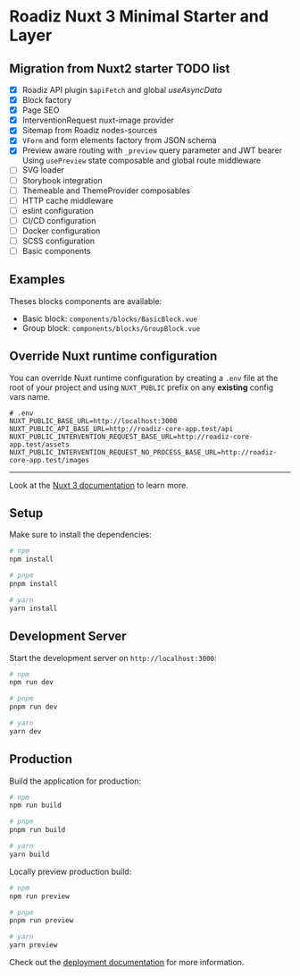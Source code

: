 # Roadiz Nuxt 3 Minimal Starter and Layer

## Migration from Nuxt2 starter TODO list

- [x] Roadiz API plugin `$apiFetch` and global *useAsyncData*
- [x] Block factory
- [x] Page SEO
- [x] InterventionRequest nuxt-image provider
- [x] Sitemap from Roadiz nodes-sources
- [x] `VForm` and form elements factory from JSON schema
- [x] Preview aware routing with `_preview` query parameter and JWT bearer
    Using `usePreview` state composable and global route middleware
- [ ] SVG loader
- [ ] Storybook integration
- [ ] Themeable and ThemeProvider composables
- [ ] HTTP cache middleware
- [ ] eslint configuration
- [ ] CI/CD configuration
- [ ] Docker configuration
- [ ] SCSS configuration
- [ ] Basic components

## Examples

Theses blocks components are available:

- Basic block: `components/blocks/BasicBlock.vue`
- Group block: `components/blocks/GroupBlock.vue`

## Override Nuxt runtime configuration

You can override Nuxt runtime configuration by creating a `.env` file at the root of your project and
using `NUXT_PUBLIC` prefix on any **existing** config vars name.

```dotenv
# .env
NUXT_PUBLIC_BASE_URL=http://localhost:3000
NUXT_PUBLIC_API_BASE_URL=http://roadiz-core-app.test/api
NUXT_PUBLIC_INTERVENTION_REQUEST_BASE_URL=http://roadiz-core-app.test/assets
NUXT_PUBLIC_INTERVENTION_REQUEST_NO_PROCESS_BASE_URL=http://roadiz-core-app.test/images
``` 

---

Look at the [Nuxt 3 documentation](https://nuxt.com/docs/getting-started/introduction) to learn more.

## Setup

Make sure to install the dependencies:

```bash
# npm
npm install

# pnpm
pnpm install

# yarn
yarn install
```

## Development Server

Start the development server on `http://localhost:3000`:

```bash
# npm
npm run dev

# pnpm
pnpm run dev

# yarn
yarn dev
```

## Production

Build the application for production:

```bash
# npm
npm run build

# pnpm
pnpm run build

# yarn
yarn build
```

Locally preview production build:

```bash
# npm
npm run preview

# pnpm
pnpm run preview

# yarn
yarn preview
```

Check out the [deployment documentation](https://nuxt.com/docs/getting-started/deployment) for more information.
